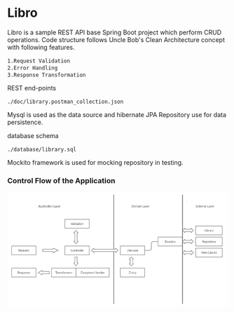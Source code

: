 # Libro

Libro is a sample REST API base Spring Boot project which perform CRUD operations.
Code structure follows Uncle Bob's Clean Architecture concept with following features.
    
    1.Request Validation
    2.Error Handling
    3.Response Transformation 
    
REST end-points 

    ./doc/library.postman_collection.json
      
Mysql is used as the data source and hibernate JPA Repository use for data persistence.

database schema 
    
    ./database/library.sql
    

Mockito framework is used for mocking repository in testing.
    
### Control Flow of the Application
    
![Image of control-flow](https://github.com/pasindu-15/libro/blob/master/images/control-flow.png)


    
   





